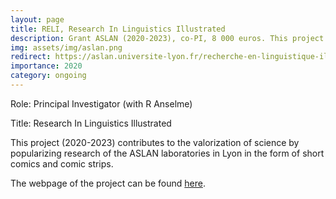 ```yaml
---
layout: page
title: RELI, Research In Linguistics Illustrated
description: Grant ASLAN (2020-2023), co-PI, 8 000 euros. This project contributes to the valorization of science by popularizing research of the ASLAN laboratories in Lyon in the form of short comics and comic strips.
img: assets/img/aslan.png
redirect: https://aslan.universite-lyon.fr/recherche-en-linguistique-illustree/recherche-en-linguistique-illustree-218889.kjsp
importance: 2020
category: ongoing
---
```


Role: Principal Investigator (with R Anselme)

Title: Research In Linguistics Illustrated

This project (2020-2023) contributes to the valorization of science by popularizing research of the ASLAN laboratories in Lyon in the form of short comics and comic strips. 

The webpage of the project can be found [here](https://aslan.universite-lyon.fr/recherche-en-linguistique-illustree/recherche-en-linguistique-illustree-218889.kjsp).

